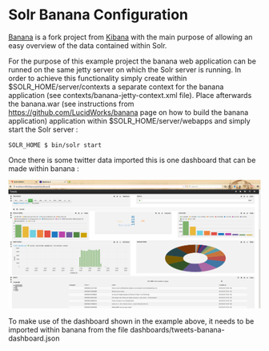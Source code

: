 Solr Banana Configuration
=======================================

[Banana](https://github.com/LucidWorks/banana) is a fork project from [Kibana](https://www.elastic.co/products/kibana)
with the main purpose of allowing an easy overview of the data contained within Solr.

For the purpose of this example project the banana web application can be runned on the same jetty server on which
the Solr server is running.
In order to achieve this functionality simply create within $SOLR_HOME/server/contexts a separate context for the banana
application (see contexts/banana-jetty-context.xml file).
Place afterwards the banana.war (see instructions from  https://github.com/LucidWorks/banana page on how to build the
banana application) application within  $SOLR_HOME/server/webapps and simply start the Solr server :

```
SOLR_HOME $ bin/solr start
```

Once there is some twitter data imported this is one dashboard that can be made within banana :

![Tweets banana dashboard](tweets-banana-dashboard.png)

To make use of the dashboard shown in the example above, it needs to be imported within banana from the file
dashboards/tweets-banana-dashboard.json